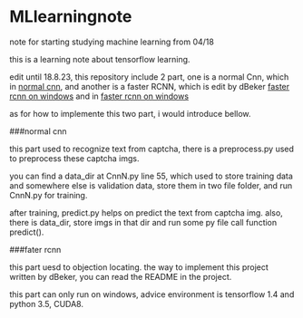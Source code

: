 # MLlearningnote
note for starting studying machine learning from 04/18


this is a learning note about tensorflow learning.

edit until 18.8.23, this  repository include 2 part, one is a normal Cnn, which in [normal cnn](https://github.com/JayFu/MLlearningnote/tree/master/normal%20%20Cnn), and another is a faster RCNN, which is edit by dBeker [faster rcnn on windows](https://github.com/dBeker/Faster-RCNN-TensorFlow-Python3.5) and in [faster rcnn on windows](https://github.com/JayFu/MLlearningnote/tree/master/faster%20Rcnn%20on%20Windows)

as for how to implemente this two part, i would introduce bellow.

###normal cnn

this part used to recognize text from captcha, there is a preprocess.py used to preprocess these captcha imgs.

you can find a data_dir at CnnN.py line 55, which used to store training data and somewhere else is validation data, store them in two file folder, and run CnnN.py for training.


after training, predict.py helps on predict the text from captcha img. also, there is data_dir, store imgs in that dir and run some py file call function predict().

###fater rcnn

this part uesd to objection locating. the way to implement this project written by dBeker, you can read the README in the project.

this part can only run on windows, advice environment is tensorflow 1.4 and python 3.5, CUDA8.

